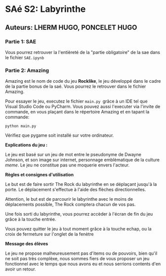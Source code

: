 # SAé S2: Labyrinthe

## Auteurs: LHERM HUGO, PONCELET HUGO

### Partie 1: SAE

Vous pourrez retrouver la l'entièreté de la "partie obligatoire" de la sae dans le fichier ``SAE.ipynb``

### Partie 2: Amazing

Amazing est le nom de code du jeu **Rocklike**, le jeu développé dans le cadre de la partie bonus de la saé. Vous pourrez le retrouver dans le fichier Amazing.

Pour essayer le jeu, executez le fichier ``main.py ``grâce à un IDE tel que Visual Studio Code ou PyCharm.
Vous pouvez aussi l'executer via l'invite de commande, en vous plaçant dans le répertoire Amazing et en tapant la commande:
    
    python main.py

Vérifiez que pygame soit installé sur votre ordinateur.

**Explications du jeu :**

Le jeu est basé sur un jeu de mot entre le pseudonyme de Dwayne Johnson, et son image sur internet, personnage emblèmatique de la culture *meme*. Le jeu ne constitue pas une moquerie envers l'acteur.

**Règles et consignes d'utilisation**

Le but est de faire sortir The Rock du labyrinthe en se déplaçant jusqu'à la porte. Le déplacement s'effectue à l'aide des flèches directionnelles.

Attention, le but est de parcourir le labyrinthe avec le moins de déplacements possible, The Rock comptera chacun de vos pas.

Une fois sorti du labyrinthe, vous pourrez accèder à l'écran de fin du jeu grâce à la touche entrée.

Vous pouvez quitter le jeu à tout moment grâce à la touche echap, ou la croix de fermeture sur l'onglet de la fenètre

**Message des élèves**

Le jeu ne propose malheureusement pas d'items ou de pouvoirs, bien qu'il ne soit pas très complèxe, nous sommes fiers de vous proposer un jeu fonctionnel avec le temps que nous avons eu et nous serrions contents d'en avoir un retour.


